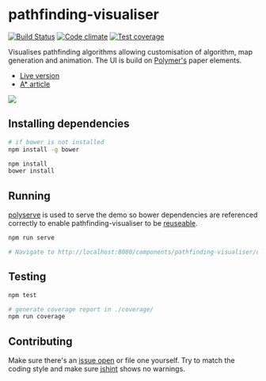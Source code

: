 # pathfinding-visualiser

[![Build Status](http://img.shields.io/travis/Tyriar/pathfinding-visualiser.svg?style=flat)](http://travis-ci.org/Tyriar/pathfinding-visualiser)
[![Code climate](http://img.shields.io/codeclimate/github/Tyriar/pathfinding-visualiser.svg?style=flat)](https://codeclimate.com/github/Tyriar/pathfinding-visualiser)
[![Test coverage](http://img.shields.io/codeclimate/coverage/github/Tyriar/pathfinding-visualiser.svg?style=flat)](https://codeclimate.com/github/Tyriar/pathfinding-visualiser)

Visualises pathfinding algorithms allowing customisation of algorithm, map generation and animation. The UI is build on [Polymer's][5] paper elements.

 - [Live version][1]
 - [A* article][2]

![](http://www.growingwiththeweb.com/images/2012/06/03/demo.png)

## Installing dependencies

```bash
# if bower is not installed
npm install -g bower

npm install
bower install
```

## Running

[polyserve][6] is used to serve the demo so bower dependencies are referenced correctly to enable pathfinding-visualiser to be [reuseable][7].

```bash
npm run serve

# Navigate to http://localhost:8080/components/pathfinding-visualiser/demo/
```

## Testing

```bash
npm test

# generate coverage report in ./coverage/
npm run coverage
```

## Contributing

Make sure there's an [issue open][4] or file one yourself. Try to match the coding style and make sure [jshint][3] shows no warnings.



  [1]: http://www.growingwiththeweb.com/projects/pathfinding-visualiser/
  [2]: http://www.growingwiththeweb.com/2012/06/a-pathfinding-algorithm.html
  [3]: http://www.jshint.com/
  [4]: https://github.com/Tyriar/pathfinding-visualiser/issues?state=open
  [5]: http://www.polymer-project.org/
  [6]: https://github.com/PolymerLabs/polyserve
  [7]: https://www.polymer-project.org/1.0/docs/start/reusableelements.html
